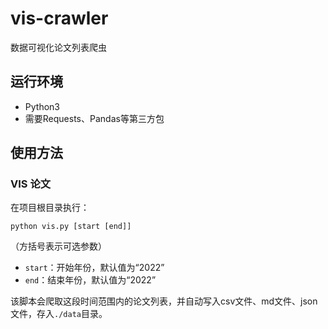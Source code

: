 # vis-crawler
数据可视化论文列表爬虫
## 运行环境
* Python3
* 需要Requests、Pandas等第三方包

## 使用方法
### VIS 论文
在项目根目录执行：
```
python vis.py [start [end]]  
```
（方括号表示可选参数）  
* `start`：开始年份，默认值为“2022”
* `end`：结束年份，默认值为“2022”

该脚本会爬取这段时间范围内的论文列表，并自动写入csv文件、md文件、json文件，存入`./data`目录。